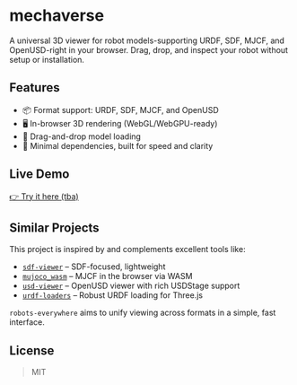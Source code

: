 # mechaverse
A universal 3D viewer for robot models-supporting URDF, SDF, MJCF, and OpenUSD-right in your browser. Drag, drop, and inspect your robot without setup or installation.

## Features

- 📦 Format support: URDF, SDF, MJCF, and OpenUSD
- 🖥️ In-browser 3D rendering (WebGL/WebGPU-ready)
- 🔄 Drag-and-drop model loading
- 🧠 Minimal dependencies, built for speed and clarity

## Live Demo

[👉 Try it here (tba)]()

## Similar Projects

This project is inspired by and complements excellent tools like:

- [`sdf-viewer`](https://github.com/Yeicor/sdf-viewer) – SDF-focused, lightweight
- [`mujoco_wasm`](https://github.com/zalo/mujoco_wasm) – MJCF in the browser via WASM
- [`usd-viewer`](https://github.com/needle-tools/usd-viewer) – OpenUSD viewer with rich USDStage support
- [`urdf-loaders`](https://github.com/gkjohnson/urdf-loaders/) – Robust URDF loading for Three.js

`robots-everywhere` aims to unify viewing across formats in a simple, fast interface.

## License

> MIT
